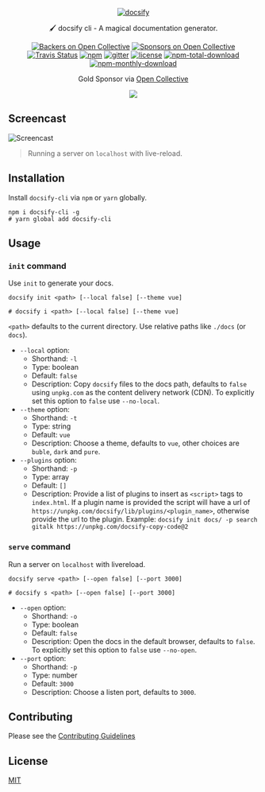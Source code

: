 <p align="center">
  <a href="https://docsify.js.org">
    <img alt="docsify" src="./media/icon.svg">
  </a>
</p>

<p align="center">
 🖌 docsify cli - A magical documentation generator.
</p>

<p align="center">
  <a href="#backers"><img alt="Backers on Open Collective" src="https://opencollective.com/docsify/backers/badge.svg?style=flat-square"></a>
  <a href="#sponsors"><img alt="Sponsors on Open Collective" src="https://opencollective.com/docsify/sponsors/badge.svg?style=flat-square"></a>
  <a href="https://travis-ci.org/docsifyjs/docsify"><img alt="Travis Status" src="https://img.shields.io/travis/docsifyjs/docsify-cli/master.svg?style=flat-square"></a>
  <a href="https://www.npmjs.com/package/docsify"><img alt="npm" src="https://img.shields.io/npm/v/docsify-cli.svg?style=flat-square"></a>
<a href="https://gitter.im/docsifyjs/Lobby?utm_source=share-link&utm_medium=link&utm_campaign=share-link"><img alt="gitter" src="https://img.shields.io/gitter/room/docsifyjs/docsify.svg?style=flat-square"></a>
<a href="https://github.com/docsifyjs/docsify-cli/blob/master/LICENSE"><img alt="license" src="https://img.shields.io/github/license/docsifyjs/docsify-cli.svg?style=flat-square"></a>
<a href="https://www.npmjs.com/package/docsify-cli"><img alt="npm-total-download" src="https://img.shields.io/npm/dt/docsify-cli.svg?style=flat-square"></a>
<a href="https://www.npmjs.com/package/docsify-cli"><img alt="npm-monthly-download" src="https://img.shields.io/npm/dm/docsify-cli.svg?style=flat-square"></a>

</p>

<p align="center">Gold Sponsor via <a href="https://opencollective.com/docsify">Open Collective</a></p>

<p align="center">
  <a href="https://opencollective.com/docsify/order/3254">
    <img src="https://opencollective.com/docsify/tiers/gold-sponsor.svg?avatarHeight=36">
  </a>
</p>

## Screencast

![Screencast](https://raw.githubusercontent.com/QingWei-Li/docsify-cli/master/media/screencast.gif)

> Running a server on `localhost` with live-reload.

## Installation

Install `docsify-cli` via `npm` or `yarn` globally.

```shell
npm i docsify-cli -g
# yarn global add docsify-cli
```

## Usage

### `init` command

Use `init` to generate your docs.

```shell
docsify init <path> [--local false] [--theme vue]

# docsify i <path> [--local false] [--theme vue]
```

`<path>` defaults to the current directory. Use relative paths like `./docs` (or `docs`).

- `--local` option:
  - Shorthand: `-l`
  - Type: boolean
  - Default: `false`
  - Description: Copy `docsify` files to the docs path, defaults to `false` using `unpkg.com` as the content delivery network (CDN). To explicitly set this option to `false` use `--no-local`.
- `--theme` option:
  - Shorthand: `-t`
  - Type: string
  - Default: `vue`
  - Description: Choose a theme, defaults to `vue`, other choices are `buble`, `dark` and `pure`.
- `--plugins` option:
  - Shorthand: `-p`
  - Type: array
  - Default: `[]`
  - Description: Provide a list of plugins to insert as `<script>` tags to `index.html`. If a plugin name is provided the script will have a url of `https://unpkg.com/docsify/lib/plugins/<plugin_name>`, otherwise provide the url to the plugin. Example: `docsify init docs/ -p search gitalk https://unpkg.com/docsify-copy-code@2`

### `serve` command

Run a server on `localhost` with livereload.

```shell
docsify serve <path> [--open false] [--port 3000]

# docsify s <path> [--open false] [--port 3000]
```

- `--open` option:
  - Shorthand: `-o`
  - Type: boolean
  - Default: `false`
  - Description: Open the docs in the default browser, defaults to `false`. To explicitly set this option to `false` use `--no-open`.
- `--port` option:
  - Shorthand: `-p`
  - Type: number
  - Default: `3000`
  - Description: Choose a listen port, defaults to `3000`.
## Contributing
Please see the [Contributing Guidelines](./CONTRIBUTING.md)

## License

[MIT](./LICENSE)